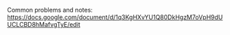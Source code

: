 Common problems and notes: https://docs.google.com/document/d/1q3KgHXvYU1Q80DkHgzM7oVpH9dUUCLCBD8hMafvgTyE/edit
